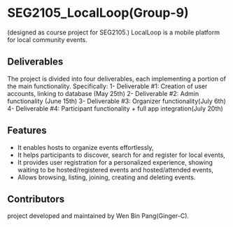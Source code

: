 # SEG2105_LocalLoop(Group-9)
(designed as course project for SEG2105.)
LocalLoop is a mobile platform for local community events.
## Deliverables
The project is divided into four deliverables, each implementing a portion of the main functionality. Specifically:
1- Deliverable #1: Creation of user accounts, linking to database (May 25th)
2- Deliverable #2: Admin functionality (June 15th)
3- Deliverable #3: Organizer functionality(July 6th)
4- Deliverable #4: Participant functionality + full app integration(July 20th)

## Features
- It enables hosts to organize events effortlessly,
- It helps participants to discover, search for and register for local events,
- It provides user registration for a personalized experience, showing waiting to be hosted/registered events and hosted/attended events,
- Allows browsing, listing, joining, creating and deleting events.

## Contributors
project developed and maintained by Wen Bin Pang(Ginger-C).
